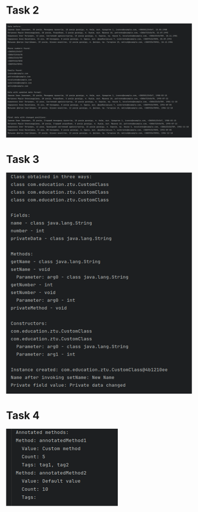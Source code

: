 # Task 2

![](.images/task2.png)

# Task 3

![](.images/task3.png)

# Task 4

![](.images/task4.png)
